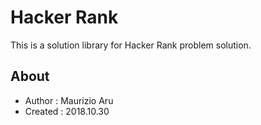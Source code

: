 # Hacker Rank

This is a solution library for Hacker Rank problem solution.

## About

* Author  : Maurizio Aru
* Created : 2018.10.30
